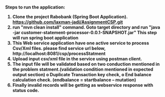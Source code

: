 
<b>Steps to run the application:
1.	Clone the project Rabobank (Spring Boot Application).
https://github.com/laxman-jadi/AssignmentCSP.git
2. run "mvn clean install" command.
   Goto target directory and run  "java -jar customer-statement-processor-0.0.1-SNAPSHOT.jar"
   This step will run spring boot application
3.	This Web service application have one active service to process Csv/Xml files. please find service url below,
http://localhost:8081/csp/processStatment
4.	Upload input csv/xml file in the service using postman client.
5.	The input file will be validated based on two conduction mentioned in the problem statment.(validation condition mentioned in expected output section)
o	Duplicate Transaction key check,
o	End balance calculation check. (endbalance = startbalance – mutation)
6.	Finally invalid records will be getting as webservice response with status code.
 

